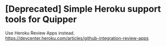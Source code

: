 # [Deprecated] Simple Heroku support tools for Quipper

Use Heroku Review Apps instead. https://devcenter.heroku.com/articles/github-integration-review-apps

